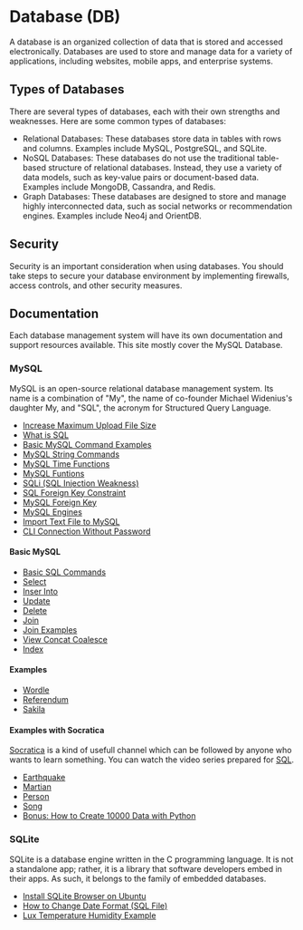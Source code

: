 # Database (DB)

A database is an organized collection of data that is stored and accessed electronically. Databases are used to store and manage data for a variety of applications, including websites, mobile apps, and enterprise systems.

## Types of Databases

There are several types of databases, each with their own strengths and weaknesses. Here are some common types of databases:

- Relational Databases: These databases store data in tables with rows and columns. Examples include MySQL, PostgreSQL, and SQLite.
- NoSQL Databases: These databases do not use the traditional table-based structure of relational databases. Instead, they use a variety of data models, such as key-value pairs or document-based data. Examples include MongoDB, Cassandra, and Redis.
- Graph Databases: These databases are designed to store and manage highly interconnected data, such as social networks or recommendation engines. Examples include Neo4j and OrientDB.

## Security

Security is an important consideration when using databases. You should take steps to secure your database environment by implementing firewalls, access controls, and other security measures.

## Documentation

Each database management system will have its own documentation and support resources available. This site mostly cover the MySQL Database.

### MySQL

MySQL is an open-source relational database management system. Its name is a combination of "My", the name of co-founder Michael Widenius's daughter My, and "SQL", the acronym for Structured Query Language.

- [Increase Maximum Upload File Size](./mysql/00.increase.max.upload.file.size.md)
- [What is SQL](./mysql/01.sql.md)
- [Basic MySQL Command Examples](./mysql/02.temel.mysql.komutlari.ornekleri.md)
- [MySQL String Commands](./mysql/03.mysql.string.komutlari.md)
- [MySQL Time Functions](./mysql/04.mysql.tarih.fonksiyonlari.md)
- [MySQL Funtions](./mysql/05.mysql.functions.md)
- [SQLi (SQL Injection Weakness)](./mysql/06.sqli.sql.injection.zaafiyeti.md)
- [SQL Foreign Key Constraint](./mysql/07.sql.foreign.key.constraint.md)
- [MySQL Foreign Key](./mysql/08.mysql.foreign.key.md)
- [MySQL Engines](./mysql/09.mysql.engines.md)
- [Import Text File to MySQL](./mysql/10.import.text.file.to.mysql.md)
- [CLI Connection Without Password](./mysql/11.cli.connection.without.password.md)

#### Basic MySQL

- [Basic SQL Commands](./mysql/socratica/01.create.alter.drop.insert.select.update.delete.sql)
- [Select](./mysql/socratica/02.select.sql)
- [Inser Into](./mysql/socratica/03.insert.into.sql)
- [Update](./mysql/socratica/04.update.sql)
- [Delete](./mysql/socratica/05.delete.sql)
- [Join](./mysql/socratica/06.join.sql)
- [Join Examples](./mysql/socratica/07.join.examples.sql)
- [View Concat Coalesce](./mysql/socratica/08.view.concat.coalesce.sql)
- [Index](./mysql/socratica/09.index.sql)

#### Examples

- [Wordle](https://github.com/OsmanKAYI/osmankayi.com/tree/main/db/mysql/examples/kelimeler.db)
- [Referendum](https://github.com/OsmanKAYI/osmankayi.com/tree/main/db/mysql/examples/referandum)
- [Sakila](https://github.com/OsmanKAYI/osmankayi.com/tree/main/db/mysql/examples/sakila.db)

#### Examples with Socratica

[Socratica](https://www.youtube.com/@Socratica) is a kind of usefull channel which can be followed by anyone who wants to learn something. You can watch the video series prepared for [SQL](<[Socratica](https://www.youtube.com/watch?v=nWyyDHhTxYU&list=PLi01XoE8jYojRqM4qGBF1U90Ee1Ecb5tt)>).

- [Earthquake](https://github.com/OsmanKAYI/osmankayi.com/tree/main/db/mysql/socratica/earthquake)
- [Martian](https://github.com/OsmanKAYI/osmankayi.com/tree/main/db/mysql/socratica/martian)
- [Person](https://github.com/OsmanKAYI/osmankayi.com/tree/main/db/mysql/socratica/person)
- [Song](https://github.com/OsmanKAYI/osmankayi.com/tree/main/db/mysql/socratica/song)
- [Bonus: How to Create 10000 Data with Python](./mysql/socratica/create.10000.data.py)

### SQLite

SQLite is a database engine written in the C programming language. It is not a standalone app; rather, it is a library that software developers embed in their apps. As such, it belongs to the family of embedded databases.

- [Install SQLite Browser on Ubuntu](./sqlite/00.install.sqlite.browser.ubuntu.md)
- [How to Change Date Format (SQL File)](./sqlite/01.change.date.format.sql)
- [Lux Temperature Humidity Example](https://github.com/OsmanKAYI/osmankayi.com/tree/main/db/sqlite/lux-temperature-humidity)
